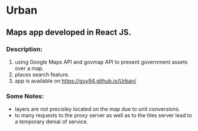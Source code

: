 # Urban

## Maps app developed in React JS.
### Description:
1. using Google Maps API and govmap API to present government assets over a map.
2. places search feature.
3. app is available on https://guy94.github.io/Urban/

### Some Notes:
* layers are not precisley located on the map due to unit conversions.
* to many requests to the proxy server as well as to the tiles server lead to a temporary denial of service. 
